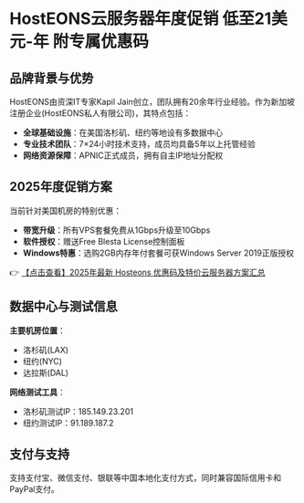 # HostEONS云服务器年度促销 低至21美元-年 附专属优惠码

## 品牌背景与优势

HostEONS由资深IT专家Kapil Jain创立，团队拥有20余年行业经验。作为新加坡注册企业(HostEONS私人有限公司)，其特点包括：

- **全球基础设施**：在美国洛杉矶、纽约等地设有多数据中心
- **专业技术团队**：7×24小时技术支持，成员均具备5年以上托管经验
- **网络资源保障**：APNIC正式成员，拥有自主IP地址分配权

## 2025年度促销方案

当前针对美国机房的特别优惠：

- **带宽升级**：所有VPS套餐免费从1Gbps升级至10Gbps
- **软件授权**：赠送Free Blesta License控制面板
- **Windows特惠**：选购2GB内存年付套餐可获Windows Server 2019正版授权

👉 [【点击查看】2025年最新 Hosteons 优惠码及特价云服务器方案汇总](https://bit.ly/hosteons)

## 数据中心与测试信息

**主要机房位置**：
- 洛杉矶(LAX)
- 纽约(NYC)
- 达拉斯(DAL)

**网络测试工具**：
- 洛杉矶测试IP：185.149.23.201
- 纽约测试IP：91.189.187.2

## 支付与支持

支持支付宝、微信支付、银联等中国本地化支付方式，同时兼容国际信用卡和PayPal支付。